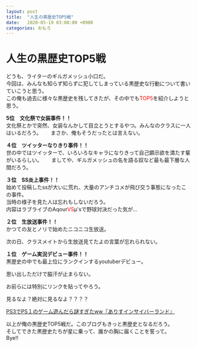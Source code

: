 ```yaml
---
layout: post
title:  "人生の黒歴史TOP5戦"
date:   2020-05-19 03:08:00 +0900
categories: おもろ
---
```

# 人生の黒歴史TOP5戦
どうも、ライターのギルガメッシュ小口だ。  
今回は、みんなも知らず知らずに犯してしまっている黒歴史な行動について書いていこうと思う。  
この俺も過去に様々な黒歴史を残してきたが、その中でも<span style="color: red; ">TOP5</span>を紹介しようと思う。  


**5位　文化祭で女装事件！！**  
文化祭とかで突然、女装なんかして目立とうとするやつ。みんなのクラスに一人はいるだろう。　　
まさか、俺もそうだったとは言えない。　　


**４位　ツイッターなりきり事件！！**   
世の中ではツイッターで、いろいろなキャラになりきって自己顕示欲を満たす輩がいるらしい。　　
ましてや、ギルガメッシュの名を語る奴など最も最下層な人間だろう。　　


**３位　SS炎上事件！！**  
始めて投稿したssが大いに荒れ、大量のアンチコメが飛び交う事態になったこの事件。  
当時の様子を見た人は忘れもしないだろう。  
内容はラブライブのAqour<span style="color: red; ">VS</span>μ'sで野球対決だった気が...  


**２位　生放送事件！！**  
かつての友とノリで始めたニコニコ生放送。

次の日、クラスメイトから生放送見てたよの言葉が忘れられない。　　


**１位　ゲーム実況デビュー事件！！**  
黒歴史の中でも最上位にランクインするyoutuberデビュー。　

思い出しただけで脇汗が止まらない。　　

お前らには特別にリンクを貼ってやろう。　　

見るなよ？絶対に見るなよ？？？？　　 

[PS3でPS１のゲーム遊んだら謎すぎたww『ありすインサイバーランド』](https://www.youtube.com/watch?v=D7RJQToNdeY&t=172s)  

以上が俺の黒歴史TOP5戦だ。このブログもきっと黒歴史となるだろう。  
そしてできた黒歴史たちが星に乗って、誰かの胸に届くことを誓って。  
Bye!!
